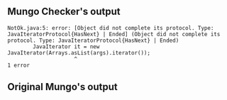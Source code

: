 ## Mungo Checker's output

```
NotOk.java:5: error: [Object did not complete its protocol. Type: JavaIteratorProtocol{HasNext} | Ended] (Object did not complete its protocol. Type: JavaIteratorProtocol{HasNext} | Ended)
		JavaIterator it = new JavaIterator(Arrays.asList(args).iterator());
		             ^
1 error
```

## Original Mungo's output

```
```
